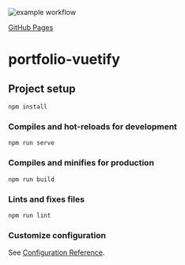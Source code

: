 ![example workflow](https://github.com/lekseff/portfolio-web-vue/actions/workflows/deploy.yml/badge.svg)

[GitHub Pages](https://lekseff.github.io/portfolio-web-vue/)

# portfolio-vuetify

## Project setup
```
npm install
```

### Compiles and hot-reloads for development
```
npm run serve
```

### Compiles and minifies for production
```
npm run build
```

### Lints and fixes files
```
npm run lint
```

### Customize configuration
See [Configuration Reference](https://cli.vuejs.org/config/).
